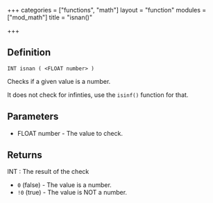 +++
categories = ["functions", "math"]
layout = "function"
modules = ["mod_math"]
title = "isnan()"

+++

## Definition

    INT isnan ( <FLOAT number> )

Checks if a given value is a number.

It does not check for infinties, use the `isinf()` function for that.

## Parameters

- FLOAT number - The value to check.

## Returns

INT : The result of the check

- `0` (false) - The value is a number.
- `!0` (true)  - The value is NOT a number.
